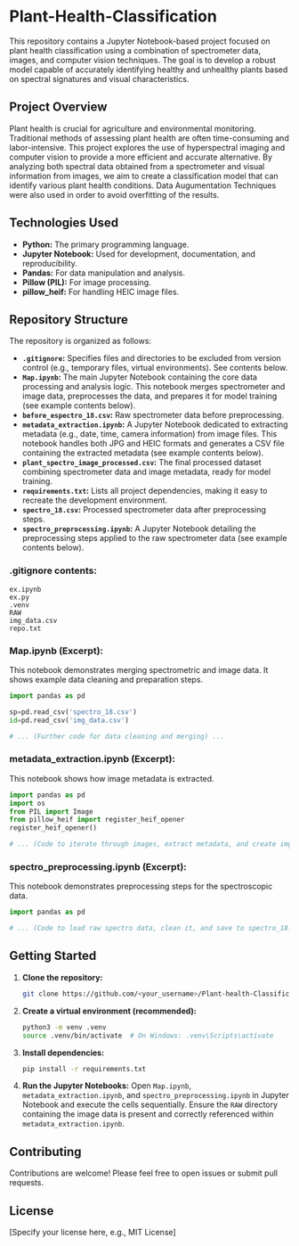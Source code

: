 # Plant-Health-Classification

This repository contains a Jupyter Notebook-based project focused on plant health classification using a combination of spectrometer data, images, and computer vision techniques.  The goal is to develop a robust model capable of accurately identifying healthy and unhealthy plants based on spectral signatures and visual characteristics.

## Project Overview

Plant health is crucial for agriculture and environmental monitoring. Traditional methods of assessing plant health are often time-consuming and labor-intensive. This project explores the use of hyperspectral imaging and computer vision to provide a more efficient and accurate alternative. By analyzing both spectral data obtained from a spectrometer and visual information from images, we aim to create a classification model that can identify various plant health conditions. Data Augumentation Techniques were also used in order to avoid overfitting of the results.

## Technologies Used

* **Python:** The primary programming language.
* **Jupyter Notebook:**  Used for development, documentation, and reproducibility.
* **Pandas:** For data manipulation and analysis.
* **Pillow (PIL):** For image processing.
* **pillow_heif:** For handling HEIC image files.


## Repository Structure

The repository is organized as follows:

* **`.gitignore`:** Specifies files and directories to be excluded from version control (e.g., temporary files, virtual environments).  See contents below.
* **`Map.ipynb`:** The main Jupyter Notebook containing the core data processing and analysis logic.  This notebook merges spectrometer and image data, preprocesses the data, and prepares it for model training (see example contents below).
* **`before_espectro_18.csv`:** Raw spectrometer data before preprocessing.
* **`metadata_extraction.ipynb`:** A Jupyter Notebook dedicated to extracting metadata (e.g., date, time, camera information) from image files. This notebook handles both JPG and HEIC formats and generates a CSV file containing the extracted metadata (see example contents below).
* **`plant_spectro_image_processed.csv`:** The final processed dataset combining spectrometer data and image metadata, ready for model training.
* **`requirements.txt`:** Lists all project dependencies, making it easy to recreate the development environment.
* **`spectro_18.csv`:** Processed spectrometer data after preprocessing steps.
* **`spectro_preprocessing.ipynb`:** A Jupyter Notebook detailing the preprocessing steps applied to the raw spectrometer data (see example contents below).


### .gitignore contents:

```
ex.ipynb
ex.py
.venv
RAW
img_data.csv
repo.txt
```

### Map.ipynb (Excerpt):

This notebook demonstrates merging spectrometric and image data.  It shows example data cleaning and preparation steps.

```python
import pandas as pd

sp=pd.read_csv('spectro_18.csv')
id=pd.read_csv('img_data.csv')

# ... (Further code for data cleaning and merging) ...
```


### metadata_extraction.ipynb (Excerpt):

This notebook shows how image metadata is extracted.

```python
import pandas as pd
import os
from PIL import Image
from pillow_heif import register_heif_opener
register_heif_opener()

# ... (Code to iterate through images, extract metadata, and create img_data.csv) ...
```

### spectro_preprocessing.ipynb (Excerpt):

This notebook demonstrates preprocessing steps for the spectroscopic data.

```python
import pandas as pd

# ... (Code to load raw spectro data, clean it, and save to spectro_18.csv) ...
```


## Getting Started

1. **Clone the repository:**
   ```bash
   git clone https://github.com/<your_username>/Plant-health-Classification.git
   ```

2. **Create a virtual environment (recommended):**
   ```bash
   python3 -m venv .venv
   source .venv/bin/activate  # On Windows: .venv\Scripts\activate
   ```

3. **Install dependencies:**
   ```bash
   pip install -r requirements.txt
   ```

4. **Run the Jupyter Notebooks:** Open `Map.ipynb`, `metadata_extraction.ipynb`, and `spectro_preprocessing.ipynb` in Jupyter Notebook and execute the cells sequentially.  Ensure the `RAW` directory containing the image data is present and correctly referenced within `metadata_extraction.ipynb`.


## Contributing

Contributions are welcome! Please feel free to open issues or submit pull requests.

## License

[Specify your license here, e.g., MIT License]
